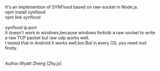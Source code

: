 It's an implemention of SYNFlood based on raw-socket in Node.js.
<br/>
npm install synflood<br/>
npm link synflood<br/>
<br/>
synflood ip:port
<br/>
It doesn't work in windows,because windows forbids a raw-socket to write a raw TCP
packet but raw udp works well.<br/>
I tested that in Android it works well,too.But in every OS, you need root firstly.<br/>
<br/>
<br/>
Author:Wyatt Zheng (Zhy.js)<br/>
